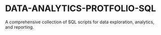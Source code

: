 # DATA-ANALYTICS-PROTFOLIO-SQL
A comprehensive collection of SQL scripts for data exploration, analytics, and reporting. 
